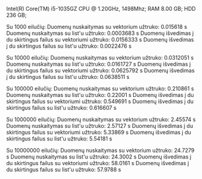 Intel(R) Core(TM) i5-1035GZ CPU @ 1.20GHz, 1498Mhz; RAM 8.00 GB; HDD 236 GB;

Su 1000 eilučių:
Duomenų nuskaitymas su vektorium užtruko: 0.015618 s 
Duomenų nuskaitymas su list'u užtruko: 0.0003683 s 
Duomenų išvedimas į du skirtingus failus su vektoriumi užtruko: 0.0156333 s 
Duomenų išvedimas į du skirtingus failus su list'u užtruko: 0.0022476 s

Su 10000 eilučių:
Duomenų nuskaitymas su vektorium užtruko: 0.0312051 s 
Duomenų nuskaitymas su list'u užtruko: 0.0161727 s 
Duomenų išvedimas į du skirtingus failus su vektoriumi užtruko: 0.0625792 s 
Duomenų išvedimas į du skirtingus failus su list'u užtruko: 0.0638511 s

Su 100000 eilučių:
Duomenų nuskaitymas su vektorium užtruko: 0.210861 s 
Duomenų nuskaitymas su list'u užtruko: 0.22001 s 
Duomenų išvedimas į du skirtingus failus su vektoriumi užtruko: 0.549691 s 
Duomenų išvedimas į du skirtingus failus su list'u užtruko: 0.616607 s

Su 1000000 eilučių:
Duomenų nuskaitymas su vektorium užtruko: 2.45574 s 
Duomenų nuskaitymas su list'u užtruko: 2.57127 s 
Duomenų išvedimas į du skirtingus failus su vektoriumi užtruko: 5.33869 s 
Duomenų išvedimas į du skirtingus failus su list'u užtruko: 5.54181 s

Su 10000000 eilučių:
Duomenų nuskaitymas su vektorium užtruko: 24.7279 s 
Duomenų nuskaitymas su list'u užtruko: 24.3002 s 
Duomenų išvedimas į du skirtingus failus su vektoriumi užtruko: 58.0161 s 
Duomenų išvedimas į du skirtingus failus su list'u užtruko: 57.9788 s
